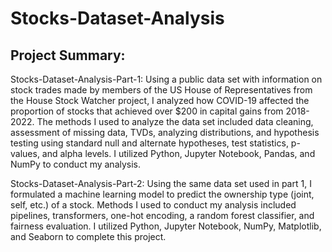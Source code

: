 # Stocks-Dataset-Analysis
## Project Summary:
Stocks-Dataset-Analysis-Part-1:
Using a public data set with information on stock trades made by members of the US House of Representatives from  the House Stock Watcher project, 
I analyzed how COVID-19 affected the proportion of stocks that  achieved over $200 in capital gains from 2018-2022. The methods I used to analyze the data set
included data cleaning, assessment of missing data, TVDs, analyzing  distributions, and hypothesis testing using standard null and alternate hypotheses, test
statistics, p-values, and alpha levels. I utilized Python, Jupyter Notebook, Pandas, and NumPy to conduct my analysis.

Stocks-Dataset-Analysis-Part-2:
Using the same data set used in part 1, I formulated a machine learning model to predict the ownership type (joint, self, etc.) of a stock. Methods I used to conduct my analysis included pipelines, transformers, one-hot encoding, a random forest  classifier, and fairness evaluation. I utilized Python, Jupyter Notebook, NumPy, Matplotlib, and Seaborn to complete this project. 
